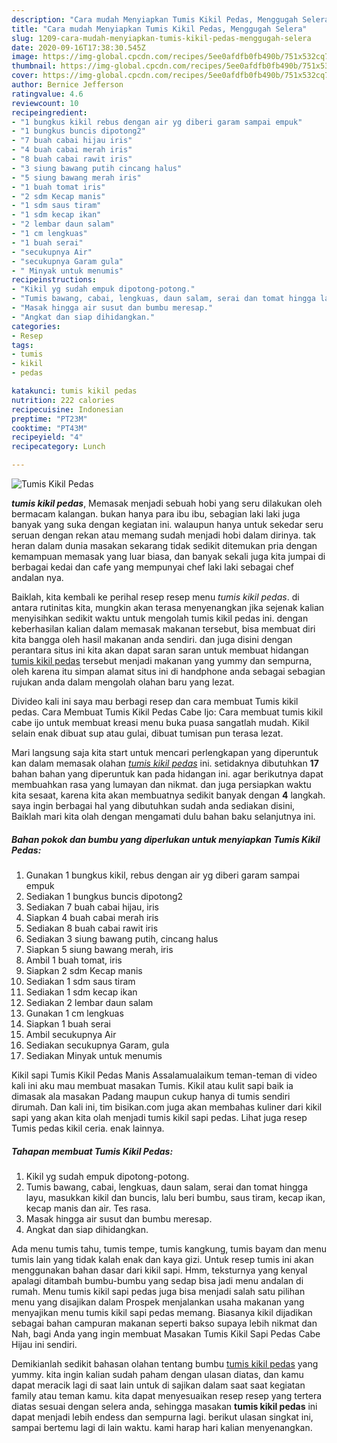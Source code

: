 ```yaml
---
description: "Cara mudah Menyiapkan Tumis Kikil Pedas, Menggugah Selera"
title: "Cara mudah Menyiapkan Tumis Kikil Pedas, Menggugah Selera"
slug: 1209-cara-mudah-menyiapkan-tumis-kikil-pedas-menggugah-selera
date: 2020-09-16T17:38:30.545Z
image: https://img-global.cpcdn.com/recipes/5ee0afdfb0fb490b/751x532cq70/tumis-kikil-pedas-foto-resep-utama.jpg
thumbnail: https://img-global.cpcdn.com/recipes/5ee0afdfb0fb490b/751x532cq70/tumis-kikil-pedas-foto-resep-utama.jpg
cover: https://img-global.cpcdn.com/recipes/5ee0afdfb0fb490b/751x532cq70/tumis-kikil-pedas-foto-resep-utama.jpg
author: Bernice Jefferson
ratingvalue: 4.6
reviewcount: 10
recipeingredient:
- "1 bungkus kikil rebus dengan air yg diberi garam sampai empuk"
- "1 bungkus buncis dipotong2"
- "7 buah cabai hijau iris"
- "4 buah cabai merah iris"
- "8 buah cabai rawit iris"
- "3 siung bawang putih cincang halus"
- "5 siung bawang merah iris"
- "1 buah tomat iris"
- "2 sdm Kecap manis"
- "1 sdm saus tiram"
- "1 sdm kecap ikan"
- "2 lembar daun salam"
- "1 cm lengkuas"
- "1 buah serai"
- "secukupnya Air"
- "secukupnya Garam gula"
- " Minyak untuk menumis"
recipeinstructions:
- "Kikil yg sudah empuk dipotong-potong."
- "Tumis bawang, cabai, lengkuas, daun salam, serai dan tomat hingga layu, masukkan kikil dan buncis, lalu beri bumbu, saus tiram, kecap ikan, kecap manis dan air. Tes rasa."
- "Masak hingga air susut dan bumbu meresap."
- "Angkat dan siap dihidangkan."
categories:
- Resep
tags:
- tumis
- kikil
- pedas

katakunci: tumis kikil pedas 
nutrition: 222 calories
recipecuisine: Indonesian
preptime: "PT23M"
cooktime: "PT43M"
recipeyield: "4"
recipecategory: Lunch

---
```



![Tumis Kikil Pedas](https://img-global.cpcdn.com/recipes/5ee0afdfb0fb490b/751x532cq70/tumis-kikil-pedas-foto-resep-utama.jpg)

<b><i>tumis kikil pedas</i></b>, Memasak menjadi sebuah hobi yang seru dilakukan oleh bermacam kalangan. bukan hanya para ibu ibu, sebagian laki laki juga banyak yang suka dengan kegiatan ini. walaupun hanya untuk sekedar seru seruan dengan rekan atau memang sudah menjadi hobi dalam dirinya. tak heran dalam dunia masakan sekarang tidak sedikit ditemukan pria dengan kemampuan memasak yang luar biasa, dan banyak sekali juga kita jumpai di berbagai kedai dan cafe yang mempunyai chef laki laki sebagai chef andalan nya.

Baiklah, kita kembali ke perihal resep resep menu <i>tumis kikil pedas</i>. di antara rutinitas kita, mungkin akan terasa menyenangkan jika sejenak kalian menyisihkan sedikit waktu untuk mengolah tumis kikil pedas ini. dengan keberhasilan kalian dalam memasak makanan tersebut, bisa membuat diri kita bangga oleh hasil makanan anda sendiri. dan juga disini dengan perantara situs ini kita akan dapat saran saran untuk membuat hidangan <u>tumis kikil pedas</u> tersebut menjadi makanan yang yummy dan sempurna, oleh karena itu simpan alamat situs ini di handphone anda sebagai sebagian rujukan anda dalam mengolah olahan baru yang lezat.

Divideo kali ini saya mau berbagi resep dan cara membuat Tumis kikil pedas. Cara Membuat Tumis Kikil Pedas Cabe Ijo: Cara membuat tumis kikil cabe ijo untuk membuat kreasi menu buka puasa sangatlah mudah. Kikil selain enak dibuat sup atau gulai, dibuat tumisan pun terasa lezat.


Mari langsung saja kita start untuk mencari perlengkapan yang diperuntuk kan dalam memasak olahan <u><i>tumis kikil pedas</i></u> ini. setidaknya dibutuhkan <b>17</b> bahan bahan yang diperuntuk kan pada hidangan ini. agar berikutnya dapat membuahkan rasa yang lumayan dan nikmat. dan juga persiapkan waktu kita sesaat, karena kita akan membuatnya sedikit banyak dengan <b>4</b> langkah. saya ingin berbagai hal yang dibutuhkan sudah anda sediakan disini, Baiklah mari kita olah dengan mengamati dulu bahan baku selanjutnya ini.

<!--inarticleads1-->

##### Bahan pokok dan bumbu yang diperlukan untuk menyiapkan Tumis Kikil Pedas:

1. Gunakan 1 bungkus kikil, rebus dengan air yg diberi garam sampai empuk
1. Sediakan 1 bungkus buncis dipotong2
1. Sediakan 7 buah cabai hijau, iris
1. Siapkan 4 buah cabai merah iris
1. Sediakan 8 buah cabai rawit iris
1. Sediakan 3 siung bawang putih, cincang halus
1. Siapkan 5 siung bawang merah, iris
1. Ambil 1 buah tomat, iris
1. Siapkan 2 sdm Kecap manis
1. Sediakan 1 sdm saus tiram
1. Sediakan 1 sdm kecap ikan
1. Sediakan 2 lembar daun salam
1. Gunakan 1 cm lengkuas
1. Siapkan 1 buah serai
1. Ambil secukupnya Air
1. Sediakan secukupnya Garam, gula
1. Sediakan  Minyak untuk menumis


Kikil sapi Tumis Kikil Pedas Manis Assalamualaikum teman-teman di video kali ini aku mau membuat masakan Tumis. Kikil atau kulit sapi baik ia dimasak ala masakan Padang maupun cukup hanya di tumis sendiri dirumah. Dan kali ini, tim bisikan.com juga akan membahas kuliner dari kikil sapi yang akan kita olah menjadi tumis kikil sapi pedas. Lihat juga resep Tumis pedas kikil ceria. enak lainnya. 

<!--inarticleads2-->

##### Tahapan membuat Tumis Kikil Pedas:

1. Kikil yg sudah empuk dipotong-potong.
1. Tumis bawang, cabai, lengkuas, daun salam, serai dan tomat hingga layu, masukkan kikil dan buncis, lalu beri bumbu, saus tiram, kecap ikan, kecap manis dan air. Tes rasa.
1. Masak hingga air susut dan bumbu meresap.
1. Angkat dan siap dihidangkan.


Ada menu tumis tahu, tumis tempe, tumis kangkung, tumis bayam dan menu tumis lain yang tidak kalah enak dan kaya gizi. Untuk resep tumis ini akan menggunakan bahan dasar dari kikil sapi. Hmm, teksturnya yang kenyal apalagi ditambah bumbu-bumbu yang sedap bisa jadi menu andalan di rumah. Menu tumis kikil sapi pedas juga bisa menjadi salah satu pilihan menu yang disajikan dalam Prospek menjalankan usaha makanan yang menyajikan menu tumis kikil sapi pedas memang. Biasanya kikil dijadikan sebagai bahan campuran makanan seperti bakso supaya lebih nikmat dan Nah, bagi Anda yang ingin membuat Masakan Tumis Kikil Sapi Pedas Cabe Hijau ini sendiri. 

Demikianlah sedikit bahasan olahan tentang bumbu <u>tumis kikil pedas</u> yang yummy. kita ingin kalian sudah paham dengan ulasan diatas, dan kamu dapat meracik lagi di saat lain untuk di sajikan dalam saat saat kegiatan family atau teman kamu. kita dapat menyesuaikan resep resep yang tertera diatas sesuai dengan selera anda, sehingga masakan <b>tumis kikil pedas</b> ini dapat menjadi lebih endess dan sempurna lagi. berikut ulasan singkat ini, sampai bertemu lagi di lain waktu. kami harap hari kalian menyenangkan.

